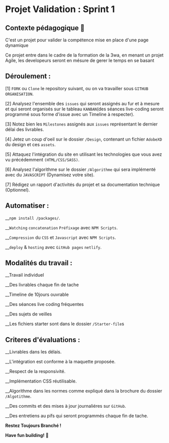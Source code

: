 # Projet Validation :  Sprint 1 

## Contexte pédagogique  👋

C'est un projet pour valider la compétence mise en place d'une page dynamique

Ce projet entre dans le cadre de la formation de la 3wa, en menant un projet Agile, les developeurs seront en mésure de gerer le temps en se basant


## Déroulement : 


[1] `FORK` ou `Clone` le repository suivant, ou on va travailler sous `GITHUB ORGANISATION`.

[2] Analysez l'ensemble des `issues` qui seront assignés au fur et à mesure et qui seront organisés sur le tableau `KANBAN`(des séances
    live-coding seront programmé sous forme d'issue avec un Timeline à respecter).

[3] Notez bien les `Milestones` assignés aux `issues` représentant le dernier délai des livrables.  

[4] Jetez un coup d'oeil sur le dossier `/Design`, contenant un fichier `AdobeXD` du design et ces `assets`. 

[5] Attaquez l'intégration du site en utilisant les technologies que vous avez vu précédemment `(HTML/CSS/SASS)`.


[6] Analysez l'algorithme sur le dossier `/Algorithme` qui sera implémenté avec du  `JAVASCRIPT` (Dynamisez votre site).


[7] Rédigez un rapport d'activités du projet et sa documentation technique (Optionnel). 

## Automatiser : 

__`npm install /packages/`.

__`Watching` `concatenation` `Préfixage`  avec `NPM Scripts`. 

__`Compression` du `CSS` et `Javascript` avec `NPM Scripts`.

__`deploy` & `hosting` avec `GitHub pages` `netlify`. 


## Modalités du travail :

__Travail individuel 

__Des livrables chaque fin de tache

__Timeline de 10jours ouvrable

__Des séances live coding fréquentes

__Des sujets de veilles

__Les fichiers starter sont dans le dossier `/Starter-file`s


## Criteres d'évaluations  :

__Livrables dans les délais.

__L'intégration est conforme à la maquette proposée.

__Respect de la responsivité.

__Implémentation CSS réutilisable. 

__Algorithme dans les normes comme expliqué dans la brochure du dossier `/Algotithme`.

__Des commits et des mises à jour journaliéres sur `GitHub`.

__Des entretiens au pifs qui seront programmés chaque fin de tache.


**Restez Toujours Branché !**

**Have fun building!** 🚀
